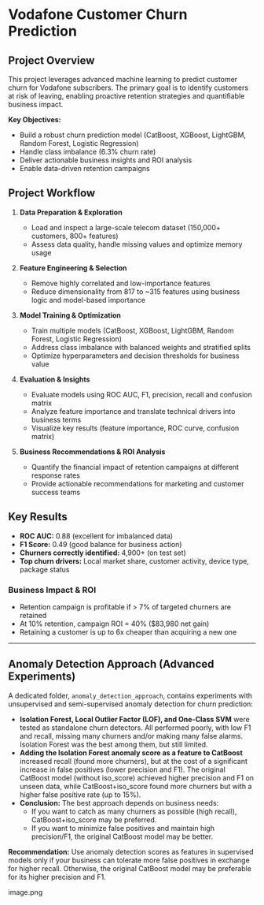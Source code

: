 # Vodafone Customer Churn Prediction

## Project Overview

This project leverages advanced machine learning to predict customer churn for Vodafone subscribers. The primary goal is to identify customers at risk of leaving, enabling proactive retention strategies and quantifiable business impact.

**Key Objectives:**
- Build a robust churn prediction model (CatBoost, XGBoost, LightGBM, Random Forest, Logistic Regression)
- Handle class imbalance (6.3% churn rate)
- Deliver actionable business insights and ROI analysis
- Enable data-driven retention campaigns


## Project Workflow

1. **Data Preparation & Exploration**
   - Load and inspect a large-scale telecom dataset (150,000+ customers, 800+ features)
   - Assess data quality, handle missing values and optimize memory usage

2. **Feature Engineering & Selection**
   - Remove highly correlated and low-importance features
   - Reduce dimensionality from 817 to ~315 features using business logic and model-based importance

3. **Model Training & Optimization**
   - Train multiple models (CatBoost, XGBoost, LightGBM, Random Forest, Logistic Regression)
   - Address class imbalance with balanced weights and stratified splits
   - Optimize hyperparameters and decision thresholds for business value

4. **Evaluation & Insights**
   - Evaluate models using ROC AUC, F1, precision, recall and confusion matrix
   - Analyze feature importance and translate technical drivers into business terms
   - Visualize key results (feature importance, ROC curve, confusion matrix)

5. **Business Recommendations & ROI Analysis**
   - Quantify the financial impact of retention campaigns at different response rates
   - Provide actionable recommendations for marketing and customer success teams


## Key Results

- **ROC AUC:** 0.88 (excellent for imbalanced data)
- **F1 Score:** 0.49 (good balance for business action)
- **Churners correctly identified:** 4,900+ (on test set)
- **Top churn drivers:** Local market share, customer activity, device type, package status

### Business Impact & ROI

- Retention campaign is profitable if > 7% of targeted churners are retained
- At 10% retention, campaign ROI = 40% ($83,980 net gain)
- Retaining a customer is up to 6x cheaper than acquiring a new one

---

## Anomaly Detection Approach (Advanced Experiments)

A dedicated folder, `anomaly_detection_approach`, contains experiments with unsupervised and semi-supervised anomaly detection for churn prediction:

- **Isolation Forest, Local Outlier Factor (LOF), and One-Class SVM** were tested as standalone churn detectors. All performed poorly, with low F1 and recall, missing many churners and/or making many false alarms. Isolation Forest was the best among them, but still limited.
- **Adding the Isolation Forest anomaly score as a feature to CatBoost** increased recall (found more churners), but at the cost of a significant increase in false positives (lower precision and F1). The original CatBoost model (without iso_score) achieved higher precision and F1 on unseen data, while CatBoost+iso_score found more churners but with a higher false positive rate (up to 15%).
- **Conclusion:** The best approach depends on business needs:
  - If you want to catch as many churners as possible (high recall), CatBoost+iso_score may be preferred.
  - If you want to minimize false positives and maintain high precision/F1, the original CatBoost model may be better.

**Recommendation:** Use anomaly detection scores as features in supervised models only if your business can tolerate more false positives in exchange for higher recall. Otherwise, the original CatBoost model may be preferable for its higher precision and F1.

image.png